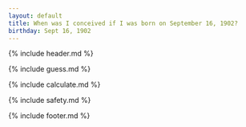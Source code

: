 ```yaml
---
layout: default
title: When was I conceived if I was born on September 16, 1902?
birthday: Sept 16, 1902
---
```


{% include header.md %}

{% include guess.md %}

{% include calculate.md %}

{% include safety.md %}

{% include footer.md %}



